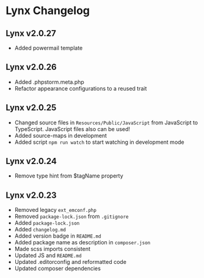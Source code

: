 # Lynx Changelog

## Lynx v2.0.27

- Added powermail template

## Lynx v2.0.26

- Added .phpstorm.meta.php
- Refactor appearance configurations to a reused trait

## Lynx v2.0.25

- Changed source files in `Resources/Public/JavaScript` from JavaScript to TypeScript. JavaScript files also can be used!
- Added source-maps in development
- Added script `npm run watch` to start watching in development mode

## Lynx v2.0.24

- Remove type hint from $tagName property

## Lynx v2.0.23

- Removed legacy `ext_emconf.php`
- Removed `package-lock.json` from `.gitignore`
- Added `package-lock.json`
- Added `changelog.md`
- Added version badge in `README.md`
- Added package name as description in `composer.json`
- Made scss imports consistent
- Updated JS and `README.md`
- Updated .editorconfig and reformatted code
- Updated composer dependencies

